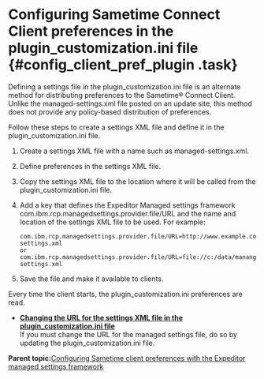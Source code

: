 # Configuring Sametime Connect Client preferences in the plugin\_customization.ini file {#config_client_pref_plugin .task}

Defining a settings file in the plugin\_customization.ini file is an alternate method for distributing preferences to the Sametime® Connect Client. Unlike the managed-settings.xml file posted on an update site, this method does not provide any policy-based distribution of preferences.

Follow these steps to create a settings XML file and define it in the plugin\_customization.ini file.

1.  Create a settings XML file with a name such as managed-settings.xml.

2.  Define preferences in the settings XML file.

3.  Copy the settings XML file to the location where it will be called from the plugin\_customization.ini file.

4.  Add a key that defines the Expeditor Managed settings framework com.ibm.rcp.managedsettings.provider.file/URL and the name and location of the settings XML file to be used. For example:

    ```
    com.ibm.rcp.managedsettings.provider.file/URL=http://www.example.com/managed-settings.xml
    or
    com.ibm.rcp.managedsettings.provider.file/URL=file://c:/data/mananged-settings.xml
    ```

5.  Save the file and make it available to clients.


Every time the client starts, the plugin\_customization.ini preferences are read.

-   **[Changing the URL for the settings XML file in the plugin\_customization.ini file](config_client_url_xml_file.md)**  
If you must change the URL for the managed settings file, do so by updating the plugin\_customization.ini file.

**Parent topic:**[Configuring Sametime client preferences with the Expeditor managed settings framework](config_client_mng_xml_pref.md)

